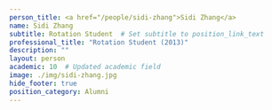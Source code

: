```yaml
---
person_title: <a href="/people/sidi-zhang">Sidi Zhang</a>
name: Sidi Zhang
subtitle: Rotation Student  # Set subtitle to position_link_text
professional_title: "Rotation Student (2013)"
description: ""
layout: person
academic: 10  # Updated academic field
image: ./img/sidi-zhang.jpg
hide_footer: true
position_category: Alumni
---
```

